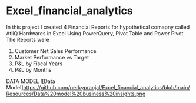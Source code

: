 # Excel_financial_analytics

In this project I created 4 Financial Reports for hypothetical comapny called AtliQ Hardwares in Excel Using PowerQuery, Pivot Table and Power Pivot. The Reports were 
1. Customer Net Sales Performance
2. Market Performance vs Target
3. P&L by Fiscal Years
4. P&L by Months

DATA MODEL 
![Data Model]https://github.com/perkypranjal/Excel_financial_analytics/blob/main/Resources/Data%20model%20business%20insights.png
